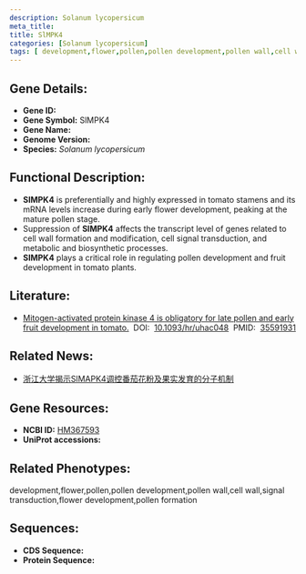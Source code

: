 ```yaml
---
description: Solanum lycopersicum
meta_title:
title: SlMPK4
categories: [Solanum lycopersicum]
tags: [ development,flower,pollen,pollen development,pollen wall,cell wall,signal transduction,flower development,pollen formation ]
---
```


## Gene Details:
- **Gene ID:**	[]()
- **Gene Symbol:** SlMPK4
- **Gene Name:** 
- **Genome Version:** []()
- **Species:** *Solanum lycopersicum*

## Functional Description:
   - **SlMPK4** is preferentially and highly expressed in tomato stamens and its mRNA levels increase during early flower development, peaking at the mature pollen stage.
   - Suppression of **SlMPK4** affects the transcript level of genes related to cell wall formation and modification, cell signal transduction, and metabolic and biosynthetic processes.
   - **SlMPK4** plays a critical role in regulating pollen development and fruit development in tomato plants.

## Literature:
   - [Mitogen-activated protein kinase 4 is obligatory for late pollen and early fruit development in tomato.]( https://academic.oup.com/hr/article/doi/10.1093/hr/uhac048/6548269?login=true)&nbsp;&nbsp;DOI:&nbsp;&nbsp;[10.1093/hr/uhac048](https://academic.oup.com/hr/article/doi/10.1093/hr/uhac048/6548269?login=true)&nbsp;&nbsp;PMID:&nbsp;&nbsp;[35591931](https://pubmed.ncbi.nlm.nih.gov/35591931/)

## Related News:
   - [浙江大学揭示SlMAPK4调控番茄花粉及果实发育的分子机制](https://mp.weixin.qq.com/s?__biz=MzIyOTY2NDYyNQ==&mid=2247538132&idx=6&sn=2fdff07677fd072787b35b55a9573878&chksm=e8bd27cadfcaaedca836ec569751a41d3d1d9f7c9e97450d1aa8980b0427472371ed1a784bf4&scene=27#wechat_redirect)

## Gene Resources:
- **NCBI ID:** [HM367593](https://www.ncbi.nlm.nih.gov/gene/?term=HM367593)
- **UniProt accessions:** [](https://www.uniprot.org/uniprotkb//entry)

## Related Phenotypes:
development,flower,pollen,pollen development,pollen wall,cell wall,signal transduction,flower development,pollen formation

## Sequences:
- **CDS Sequence:**
- **Protein Sequence:**
